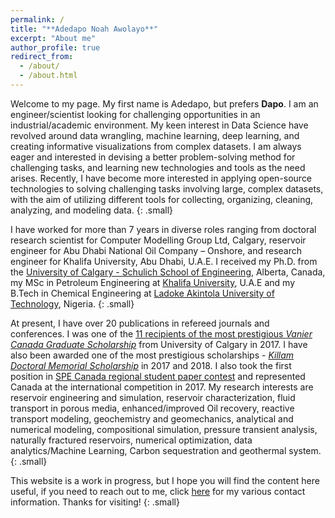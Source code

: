 ```yaml
---
permalink: /
title: "**Adedapo Noah Awolayo**"
excerpt: "About me"
author_profile: true
redirect_from: 
  - /about/
  - /about.html
---
```


Welcome to my page. My first name is Adedapo, but prefers **Dapo**. I am an engineer/scientist looking for challenging opportunities in an industrial/academic environment. My keen interest in Data Science have revolved around data wrangling, machine learning, deep learning, and creating informative visualizations from complex datasets. I am always eager and interested in devising a better problem-solving method for challenging tasks, and learning new technologies and tools as the need arises. Recently, I have become more interested in applying open-source technologies to solving challenging tasks involving large, complex datasets, with the aim of utilizing different tools for collecting, organizing, cleaning, analyzing, and modeling data.
{: .small}

I have worked for more than 7 years in diverse roles ranging from doctoral research scientist for Computer Modelling Group Ltd, Calgary, reservoir engineer for Abu Dhabi National Oil Company – Onshore, and research engineer for Khalifa University, Abu Dhabi, U.A.E. I received my Ph.D. from the [University of Calgary - Schulich School of Engineering](http://schulich.ucalgary.ca/departments/chemical-and-petroleum-engineering/), Alberta, Canada, my MSc in Petroleum Engineering at [Khalifa University](http://www.ku.ac.ae/), U.A.E and my B.Tech in Chemical Engineering at [Ladoke Akintola University of Technology](http://www.lautech.edu.ng/), Nigeria. 
{: .small}

At present, I have over 20 publications in refereed journals and conferences. I was one of the [11 recipients of the most prestigious *Vanier Canada Graduate Scholarship*](http://www.ucalgary.ca/utoday/issue/2014-08-15/eleven-vanier-scholarship-recipients-announced-2014) from University of Calgary in 2017. I have also been awarded one of the most prestigious scholarships - [*Killam Doctoral Memorial Scholarship*](https://www.ucalgary.ca/killam/doctoral/predoctoral) in 2017 and 2018. I also took the first position in [SPE Canada regional student paper contest](http://www.spe.org/students/contests/winners.php) and represented Canada at the international competition in 2017. My research interests are reservoir engineering and simulation, reservoir characterization, fluid transport in porous media, enhanced/improved Oil recovery, reactive transport modeling, geochemistry and geomechanics, analytical and numerical modeling, compositional simulation, pressure transient analysis, naturally fractured reservoirs, numerical optimization, data analytics/Machine Learning, Carbon sequestration and geothermal system.
{: .small}

This website is a work in progress, but I hope you will find the content here useful, if you need to reach out to me, click [here](https://dapson2real.github.io/web/contact/) for my various contact information. Thanks for visiting!
{: .small}
